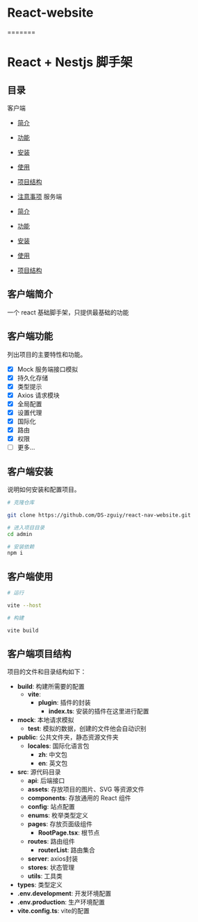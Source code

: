 
# React-website
=======
# React + Nestjs 脚手架

## 目录

客户端

- [简介](#客户端简介)
- [功能](#客户端功能)
- [安装](#客户端安装)
- [使用](#客户端使用)
- [项目结构](#客户端项目结构)
- [注意事项](#客户端注意事项)
服务端

- [简介](#简介)
- [功能](#功能)
- [安装](#安装)
- [使用](#使用)
- [项目结构](#项目结构)

## 客户端简介

一个 react 基础脚手架，只提供最基础的功能

## 客户端功能

列出项目的主要特性和功能。

- [x] Mock 服务端接口模拟
- [x] 持久化存储
- [x] 类型提示
- [x] Axios 请求模块
- [x] 全局配置
- [x] 设置代理
- [x] 国际化
- [x] 路由
- [x] 权限
- [ ] 更多...

## 客户端安装

说明如何安装和配置项目。

```bash
# 克隆仓库

git clone https://github.com/DS-zguiy/react-nav-website.git

# 进入项目目录
cd admin

# 安装依赖
npm i

```

## 客户端使用

```bash
# 运行

vite --host

# 构建

vite build


```

## 客户端项目结构

项目的文件和目录结构如下：
- **build**: 构建所需要的配置
    - **vite**: 
        - **plugin**: 插件的封装
            - **index.ts**: 安装的插件在这里进行配置
- **mock**: 本地请求模拟
    - **test**: 模拟的数据，创建的文件他会自动识别
- **public**: 公共文件夹，静态资源文件夹
    - **locales**: 国际化语言包
        - **zh**: 中文包
        - **en**: 英文包
- **src**: 源代码目录
    - **api**: 后端接口
    - **assets**: 存放项目的图片、SVG 等资源文件
    - **components**: 存放通用的 React 组件
    - **config**: 站点配置
    - **enums**: 枚举类型定义
    - **pages**: 存放页面级组件
        - **RootPage.tsx**: 根节点
    - **routes**: 路由组件
         - **routerList**: 路由集合
    - **server**: axios封装
    - **stores**: 状态管理
    - **utils**: 工具类
- **types**: 类型定义
- **.env.development**: 开发环境配置
- **.env.production**: 生产环境配置
- **vite.config.ts**: vite的配置





